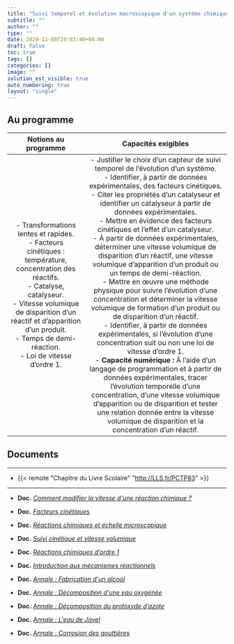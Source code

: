 ```yaml
---
title: "Suivi temporel et évolution macroscopique d'un système chimique"
subtitle: ""
author: ""
type: ""
date: 2020-11-08T19:03:40+04:00
draft: false
toc: true
tags: []
categories: []
image: ""
solution_est_visible: true
auto_numbering: true
layout: "single"
---
```


## Au programme

| Notions au programme | Capacités exigibles |
|:-:|:-:|
| - Transformations lentes et rapides.<br />- Facteurs cinétiques&nbsp;: température, concentration des réactifs.<br />- Catalyse, catalyseur.<br />- Vitesse volumique de disparition d’un réactif et d’apparition d’un produit.<br />- Temps de demi-réaction.<br />- Loi de vitesse d’ordre 1.  | - Justifier le choix d’un capteur de suivi temporel de l’évolution d’un système.<br />- Identifier, à partir de données expérimentales, des facteurs cinétiques.<br />- Citer les propriétés d’un catalyseur et identifier un catalyseur à partir de données expérimentales.<br />- Mettre en évidence des facteurs cinétiques et l’effet d’un catalyseur.<br />- À partir de données expérimentales, déterminer une vitesse volumique de disparition d’un réactif, une vitesse volumique d’apparition d’un produit ou un temps de demi-réaction.<br />- Mettre en œuvre une méthode physique pour suivre l’évolution d’une concentration et déterminer la vitesse volumique de formation d’un produit ou de disparition d’un réactif.<br />- Identifier, à partir de données expérimentales, si l’évolution d’une concentration suit ou non une loi de vitesse d’ordre 1.<br />- **Capacité numérique&nbsp;:** À l’aide d’un langage de programmation et à partir de données expérimentales, tracer l’évolution temporelle d’une concentration, d’une vitesse volumique d’apparition ou de disparition et tester une relation donnée entre la vitesse volumique de disparition et la concentration d’un réactif.  |

## Documents

----

- {{< remote "Chapitre du Livre Scolaire" "http://LLS.fr/PCTP83" >}}

----

- **Doc.** [*Comment modifier la vitesse d'une réaction chimique ?*](1-modifier-vitesse-reaction)

- **Doc.** [*Facteurs cinétiques*](2-facteurs-cinetiques)

- **Doc.** [*Réactions chimiques et échelle microscopique*](3-echelle-microscopique)

- **Doc.** [*Suivi cinétique et vitesse volumique*](4-vitesse-volumique)

- **Doc.** [*Réactions chimiques d’ordre 1*](5-ordre-reaction)

- **Doc.** [*Introduction aux mécanismes réactionnels*](6-mecanismes-reactionnels)

- **Doc.** [*Annale : Fabrication d'un alcool*](7-annale-fabrication-alcool)

- **Doc.** [*Annale : Décomposition d'une eau oxygénée*](8-annale-decomposition-eau-oxygenee)

- **Doc.** [*Annale : Décomposition du protoxyde d’azote*](11-protoxyde-azote)

- **Doc.** [*Annale : L'eau de Javel*](9-olympiades-eau-de-javel)

- **Doc.** [*Annale : Corrosion des gouttières*](10-annale-corrosion-goutieres)
